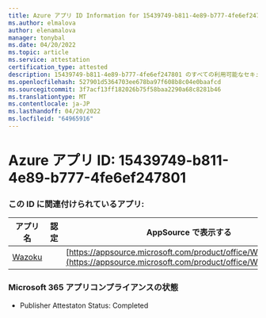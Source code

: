 ```yaml
---
title: Azure アプリ ID Information for 15439749-b811-4e89-b777-4fe6ef247801
ms.author: elmalova
author: elenamalova
manager: tonybal
ms.date: 04/20/2022
ms.topic: article
ms.service: attestation
certification_type: attested
description: 15439749-b811-4e89-b777-4fe6ef247801 のすべての利用可能なセキュリティとコンプライアンス情報。
ms.openlocfilehash: 527901d5364703ee678ba97f608b8c04e0baafcd
ms.sourcegitcommit: 3f7acf13ff182026b75f58baa2290a68c8281b46
ms.translationtype: MT
ms.contentlocale: ja-JP
ms.lasthandoff: 04/20/2022
ms.locfileid: "64965916"
---
```

# <a name="azure-app-id-15439749-b811-4e89-b777-4fe6ef247801"></a>Azure アプリ ID: 15439749-b811-4e89-b777-4fe6ef247801


### <a name="apps-associated-with-this-id"></a>この ID に関連付けられているアプリ:
| **アプリ名** | **認定** | **AppSource で表示する** |
|--------------|---------------|-----------------------|
| [Wazoku](../forward/WA200003384.md) |  | [https://appsource.microsoft.com/product/office/WA200003384](https://appsource.microsoft.com/product/office/WA200003384) |

### <a name="microsoft-365-app-compliance-status"></a>Microsoft 365 アプリコンプライアンスの状態
- Publisher Attestaton Status: Completed
